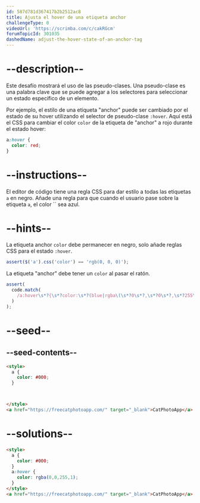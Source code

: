 ```yaml
---
id: 587d781d367417b2b2512ac8
title: Ajusta el hover de una etiqueta anchor
challengeType: 0
videoUrl: 'https://scrimba.com/c/cakRGcm'
forumTopicId: 301035
dashedName: adjust-the-hover-state-of-an-anchor-tag
---
```


# --description--

Este desafío mostrará el uso de las pseudo-clases. Una pseudo-clase es una palabra clave que se puede agregar a los selectores para seleccionar un estado específico de un elemento.

Por ejemplo, el estilo de una etiqueta "anchor" puede ser cambiado por el estado de su hover utilizando el selector de pseudo-clase `:hover`. Aquí está el CSS para cambiar el color `color` de la etiqueta de "anchor" a rojo durante el estado hover:

```css
a:hover {
  color: red;
}
```

# --instructions--

El editor de código tiene una regla CSS para dar estilo a todas las etiquetas `a`  en negro. Añade una regla para que cuando el usuario pase sobre la etiqueta `a`, el color `` sea azul.

# --hints--

La etiqueta anchor `color` debe permanecer en negro, solo añade reglas CSS para el estado `:hover`.

```js
assert($('a').css('color') == 'rgb(0, 0, 0)');
```

La etiqueta "anchor" debe tener un `color` al pasar el ratón.

```js
assert(
  code.match(
    /a:hover\s*?{\s*?color:\s*?(blue|rgba\(\s*?0\s*?,\s*?0\s*?,\s*?255\s*?,\s*?1\s*?\)|#00F|rgb\(\s*?0\s*?,\s*?0\s*?,\s*?255\s*?\))\s*?;\s*?}/gi
  )
);
```

# --seed--

## --seed-contents--

```html
<style>
  a {
    color: #000;
  }



</style>
<a href="https://freecatphotoapp.com/" target="_blank">CatPhotoApp</a>
```

# --solutions--

```html
<style>
  a {
    color: #000;
  }
  a:hover {
    color: rgba(0,0,255,1);
  }
</style>
<a href="https://freecatphotoapp.com/" target="_blank">CatPhotoApp</a>
```
